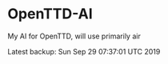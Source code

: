 # OpenTTD-AI
My AI for OpenTTD, will use primarily air

Latest backup: Sun Sep 29 07:37:01 UTC 2019

